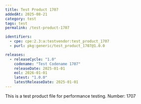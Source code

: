 ```yaml
---
title: Test Product 1707
addedAt: 2025-08-21
category: test
tags: test
permalink: /test-product-1707

identifiers:
  - cpe: cpe:2.3:a:testvendor:test_product_1707
  - purl: pkg:generic/test_product_1707@1.0.0

releases:
  - releaseCycle: "1.0"
    codename: "Test Codename 1707"
    releaseDate: 2025-01-01
    eol: 2026-01-01
    latest: "1.0.0"
    latestReleaseDate: 2025-01-01
---
```


This is a test product file for performance testing. Number: 1707
